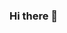 ### Hi there 👋

<!--
**WhiteBryz/WhiteBryz** is a ✨ _special_ ✨ repository because its `README.md` (this file) appears on your GitHub profile.

Here are some ideas to get you started:

- 🔭 I’m currently studying software engineer at Colima's University.
- 🌱 I’m currently learning Javascript, Python and GIT.
- 👯 I’m looking to collaborate on tech company that let me improve my working skills.
- 🤔 I’m looking to be data analyst with Python and make useful researches.
- 📫 How to reach me:
  Facebook: https://www.facebook.com/davidalonsof
  Linkedin: https://www.linkedin.com/in/davidflores96/
-->
